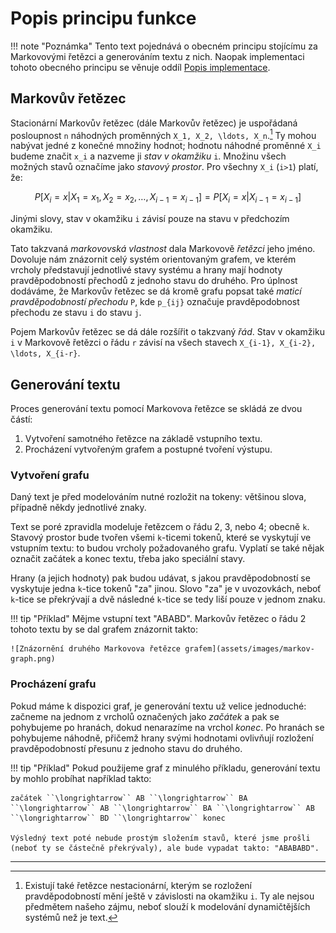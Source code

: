 # Popis principu funkce

!!! note "Poznámka"
    Tento text pojednává o obecném principu stojícímu za Markovovými řetězci a generováním textu z nich. Naopak implementaci tohoto obecného principu se věnuje oddíl [Popis implementace](@ref).

## Markovův řetězec

Stacionární Markovův řetězec (dále Markovův řetězec) je uspořádaná posloupnost ``n`` náhodných proměnných ``X_1, X_2, \ldots, X_n``.[^1] Ty mohou nabývat jedné z konečné množiny hodnot; hodnotu náhodné proměnné ``X_i`` budeme značit ``x_i`` a nazveme ji *stav v okamžiku* ``i``. Množinu všech možných stavů označíme jako *stavový prostor*. Pro všechny ``X_i`` (``i>1``) platí, že:

```math
P\left[X_{i} = x \vert X_1=x_1, X_2=x_2, \ldots, X_{i-1} = x_{i-1}\right] = P\left[X_{i} = x \vert X_{i-1} = x_{i-1}\right]
```

Jinými slovy, stav v okamžiku ``i`` závisí pouze na stavu v předchozím okamžiku.

Tato takzvaná *markovovská vlastnost* dala Markovově *řetězci* jeho jméno. Dovoluje nám znázornit celý systém orientovaným grafem, ve kterém vrcholy představují jednotlivé stavy systému a hrany mají hodnoty pravděpodobností přechodů z jednoho stavu do druhého. Pro úplnost dodáváme, že Markovův řetězec se dá kromě grafu popsat také *maticí pravděpodobností přechodu* ``P``, kde ``p_{ij}`` označuje pravděpodobnost přechodu ze stavu ``i`` do stavu ``j``.

Pojem Markovův řetězec se dá dále rozšířit o takzvaný *řád*. Stav v okamžiku ``i`` v Markovově řetězci o řádu ``r`` závisí na všech stavech ``X_{i-1}, X_{i-2}, \ldots, X_{i-r}``.

## Generování textu

Proces generování textu pomocí Markovova řetězce se skládá ze dvou částí:
1. Vytvoření samotného řetězce na základě vstupního textu.
2. Procházení vytvořeným grafem a postupné tvoření výstupu.

### Vytvoření grafu
Daný text je před modelováním nutné rozložit na tokeny: většinou slova, případně někdy jednotlivé znaky.

Text se poré zpravidla modeluje řetězcem o řádu 2, 3, nebo 4; obecně ``k``. Stavový prostor bude tvořen všemi ``k``-ticemi tokenů, které se vyskytují ve vstupním textu: to budou vrcholy požadovaného grafu. Vyplatí se také nějak označit začátek a konec textu, třeba jako speciální stavy.

Hrany (a jejich hodnoty) pak budou udávat, s jakou pravděpodobností se vyskytuje jedna ``k``-tice tokenů "za" jinou. Slovo "za" je v uvozovkách, neboť ``k``-tice se překrývají a dvě následné ``k``-tice se tedy liší pouze v jednom znaku.

!!! tip "Příklad"
    Mějme vstupní text "ABABD". Markovův řetězec o řádu 2 tohoto textu by se dal grafem znázornit takto:

    ![Znázornění druhého Markovova řetězce grafem](assets/images/markov-graph.png)

### Procházení grafu
Pokud máme k dispozici graf, je generování textu už velice jednoduché: začneme na jednom z vrcholů označených jako *začátek* a pak se pohybujeme po hranách, dokud nenarazíme na vrchol *konec*. Po hranách se pohybujeme náhodně, přičemž hrany svými hodnotami ovlivňují rozložení pravděpodobností přesunu z jednoho stavu do druhého.

!!! tip "Příklad"
    Pokud použijeme graf z minulého příkladu, generování textu by mohlo probíhat například takto:

    začátek ``\longrightarrow`` AB ``\longrightarrow`` BA ``\longrightarrow`` AB ``\longrightarrow`` BA ``\longrightarrow`` AB ``\longrightarrow`` BD ``\longrightarrow`` konec

    Výsledný text poté nebude prostým složením stavů, které jsme prošli (neboť ty se částečně překrývaly), ale bude vypadat takto: "ABABABD".


----
[^1]: Existují také řetězce nestacionární, kterým se rozložení pravděpodobností mění ještě v závislosti na okamžiku ``i``. Ty ale nejsou předmětem našeho zájmu, neboť slouží k modelování dynamičtějších systémů než je text.

